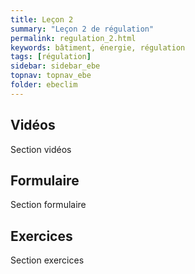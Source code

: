 ```yaml
---
title: Leçon 2
summary: "Leçon 2 de régulation"
permalink: regulation_2.html
keywords: bâtiment, énergie, régulation
tags: [régulation]
sidebar: sidebar_ebe
topnav: topnav_ebe
folder: ebeclim
---
```


## Vidéos

Section vidéos

## Formulaire

Section formulaire

## Exercices

Section exercices
